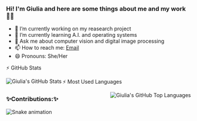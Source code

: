 ### Hi! I'm Giulia and here are some things about me and my work 🕺🏼

- 🔭 I’m currently working on my reasearch project
- 🌱 I’m currently learning A.I. and operating systems
- 💬 Ask me about computer vision and digital image processing
- 📫 How to reach me: [Email](19deoligi@gmail.com)
- 😄 Pronouns: She/Her

:zap: GitHub Stats

<img align="left" alt="Giulia's GitHub Stats" src="https://github-readme-stats.vercel.app/api?username=giuliamoscoso&show_icons=true&hide_border=true" />

:zap: Most Used Languages

<img align="right" alt="Giulia's GitHub Top Languages" src="https://github-readme-stats.vercel.app/api/top-langs/?username=giuliamoscoso" />

### ✨Contributions:✨
![Snake animation](https://github.com/giuliamoscoso/giuliamoscoso/blob/output/github-contribution-grid-snake.svg)
